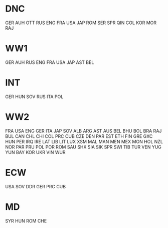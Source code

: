 # DNC
GER
AUH
OTT
RUS
ENG
FRA
USA
JAP
ROM
SER
SPR
QIN
COL
KOR
MOR
RAJ
# WW1
GER
AUH
RUS
ENG
FRA
USA
JAP
AST
BEL
# INT
GER
HUN
SOV
RUS
ITA
POL
# WW2
FRA
USA
ENG
GER
ITA
JAP
SOV
ALB
ARG
AST
AUS
BEL
BHU
BOL
BRA
RAJ
BUL
CAN
CHL
CHI
COL
PRC
CUB
CZE
DEN
PAR
EST
ETH
FIN
GRE
GXC
HUN
PER
IRQ
IRE
LAT
LIB
LIT
LUX
XSM
MAL
MAN
MEN
MEX
MON
HOL
NZL
NOR
PAR
PRU
POL
POR
ROM
SAU
SHX
SIA
SIK
SPR
SWI
TIB
TUR
VEN
YUG
YUN
BAY
KOR
UKR
VIN
WUR
# ECW
USA
SOV
DDR
GER
PRC
CUB
# MD
SYR
HUN
ROM
CHE